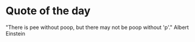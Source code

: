# Quote of the day

"There is pee without poop, but there may not be poop without 'p'."
Albert Einstein
